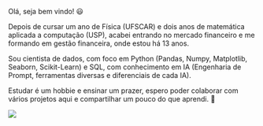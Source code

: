 Olá, seja bem vindo! 😃


Depois de cursar um ano de Física (UFSCAR) e dois anos de matemática aplicada a computação (USP), acabei entrando no mercado financeiro e me formando em gestão financeira, onde estou há 13 anos.


Sou cientista de dados, com foco em Python (Pandas, Numpy, Matplotlib, Seaborn, Scikit-Learn) e SQL, com conhecimento em IA (Engenharia de Prompt, ferramentas diversas e diferenciais de cada IA).


Estudar é um hobbie e ensinar um prazer, espero poder colaborar com vários projetos aqui e compartilhar um pouco do que aprendi.
🚀


<div style="display: inline-block"> 
  <a href="https://www.linkedin.com/in/rodspena" target="_blank"><img src="https://img.shields.io/badge/-LinkedIn-%230077B5?style=for-the-badge&logo=linkedin&logoColor=white" target="_blank"></a> 
</div>
